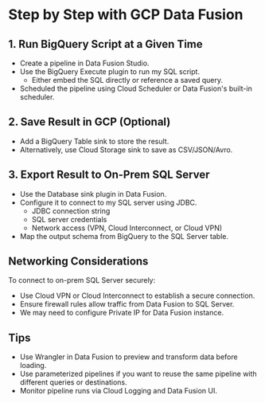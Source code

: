 # Step by Step with GCP Data Fusion

## 1. Run BigQuery Script at a Given Time

- Create a pipeline in Data Fusion Studio.
- Use the BigQuery Execute plugin to run my SQL script.
  - Either embed the SQL directly or reference a saved query.
- Scheduled the pipeline using Cloud Scheduler or Data Fusion's built-in scheduler.

## 2. Save Result in GCP (Optional)

- Add a BigQuery Table sink to store the result.
- Alternatively, use Cloud Storage sink to save as CSV/JSON/Avro.

## 3. Export Result to On-Prem SQL Server

- Use the Database sink plugin in Data Fusion.
- Configure it to connect to my SQL server using JDBC.
  - JDBC connection string
  - SQL server credentials
  - Network access (VPN, Cloud Interconnect, or Cloud VPN)
- Map the output schema from BigQuery to the SQL Server table.

## Networking Considerations

To connect to on-prem SQL Server securely:

- Use Cloud VPN or Cloud Interconnect to establish a secure connection.
- Ensure firewall rules allow traffic from Data Fusion to SQL Server.
- We may need to configure Private IP for Data Fusion instance.

## Tips

- Use Wrangler in Data Fusion to preview and transform data before loading.
- Use parameterized pipelines if you want to reuse the same pipeline with different queries or destinations.
- Monitor pipeline runs via Cloud Logging and Data Fusion UI.
